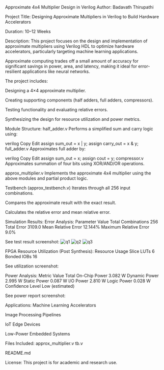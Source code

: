 
Approximate 4x4 Multiplier Design in Verilog
Author:
Badavath Thirupathi

Project Title:
Designing Approximate Multipliers in Verilog to Build Hardware Accelerators

Duration:
10–12 Weeks

Description:
This project focuses on the design and implementation of approximate multipliers using Verilog HDL to optimize hardware accelerators, particularly targeting machine learning applications.

Approximate computing trades off a small amount of accuracy for significant savings in power, area, and latency, making it ideal for error-resilient applications like neural networks.

The project includes:

Designing a 4×4 approximate multiplier.

Creating supporting components (half adders, full adders, compressors).

Testing functionality and evaluating relative errors.

Synthesizing the design for resource utilization and power metrics.

Module Structure:
half_adder.v
Performs a simplified sum and carry logic using:

verilog
Copy
Edit
assign sum_out = x | y;
assign carry_out = x & y;
full_adder.v
Approximates full adder by:

verilog
Copy
Edit
assign sum_out = x;
assign cout = y;
compressor.v
Approximates summation of four bits using XOR/AND/OR operations.

approx_multiplier.v
Implements the approximate 4x4 multiplier using the above modules and partial product logic.

Testbench (approx_testbench.v)
Iterates through all 256 input combinations.

Compares the approximate result with the exact result.

Calculates the relative error and mean relative error.

Simulation Results:
Error Analysis:
Parameter	Value
Total Combinations	256
Total Error	3109.0
Mean Relative Error	12.144%
Maximum Relative Error	9.0%

See test result screenshot:
![q1](https://github.com/user-attachments/assets/33e8aa24-3547-4297-bd5f-7ed86fbb8a93)
![q2](https://github.com/user-attachments/assets/065ef2a3-65d8-4fe2-b9ee-c254c9c8f8cc)
![q3](https://github.com/user-attachments/assets/67c7b0ce-4f94-499f-a228-1a68ba36f478)





FPGA Resource Utilization (Post Synthesis):
Resource	Usage
Slice LUTs	6
Bonded IOBs	16

See utilization screenshot:

Power Analysis:
Metric	Value
Total On-Chip Power	3.082 W
Dynamic Power	2.995 W
Static Power	0.087 W
I/O Power	2.810 W
Logic Power	0.028 W
Confidence Level	Low (estimated)

See power report screenshot:

Applications:
Machine Learning Accelerators

Image Processing Pipelines

IoT Edge Devices

Low-Power Embedded Systems

Files Included:
approx_multiplier.v
tb.v

README.md

License:
This project is for academic and research use.
